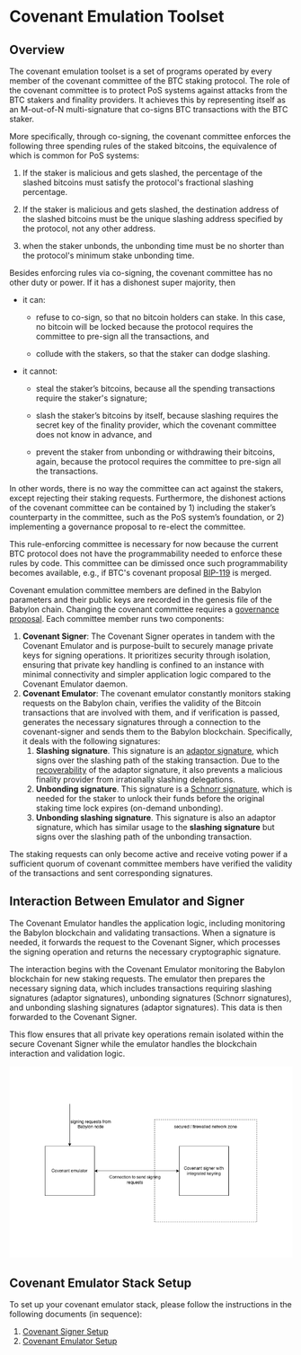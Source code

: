 # Covenant Emulation Toolset

## Overview

The covenant emulation toolset is a set of programs operated by every member of 
the covenant committee of the BTC staking protocol. The role of the covenant 
committee is to protect PoS systems against attacks from the BTC stakers and 
finality providers. It achieves this by representing itself as an M-out-of-N 
multi-signature that co-signs BTC transactions with the BTC staker.

More specifically, through co-signing, the covenant committee enforces the 
following three spending rules of the staked bitcoins, the equivalence of 
which is common for PoS systems:

1. If the staker is malicious and gets slashed, the percentage of the slashed
bitcoins must satisfy the protocol's fractional slashing percentage.

2. If the staker is malicious and gets slashed, the destination address of the 
slashed bitcoins must be the unique slashing address specified by the 
protocol, not any other address.

3. when the staker unbonds, the unbonding time must be no shorter than the 
protocol's minimum stake unbonding time.

Besides enforcing rules via co-signing, the covenant committee has no other 
duty or power. If it has a dishonest super majority, then

* it can:

  * refuse to co-sign, so that no bitcoin holders can stake. In this case, 
    no bitcoin will be locked because the protocol requires the committee to 
    pre-sign all the transactions, and

  * collude with the stakers, so that the staker can dodge slashing.

* it cannot:
 
  * steal the staker’s bitcoins, because all the spending transactions
    require the staker's signature;
  
  * slash the staker’s bitcoins by itself, because slashing requires the 
    secret key of the finality provider, which the covenant committee does 
    not know in advance, and
   
  * prevent the staker from unbonding or withdrawing their bitcoins, again,
    because the protocol requires the committee to pre-sign all the transactions.

In other words, there is no way the committee can act against the stakers, 
except rejecting their staking requests. Furthermore, the dishonest actions 
of the covenant committee can be contained by 1) including the staker’s 
counterparty in the committee, such as the PoS system’s foundation, or 2) 
implementing a governance proposal to re-elect the committee.

This rule-enforcing committee is necessary for now because the current BTC 
protocol does not have the programmability needed to enforce these rules by 
code. This committee can be dimissed once such programmability becomes 
available, e.g., if BTC's covenant proposal [BIP-119](https://github.com/bitcoin/bips/blob/master/bip-0119.mediawiki)
is merged.

Covenant emulation committee members are defined in the Babylon parameters and 
their public keys are recorded in the genesis file of the Babylon chain. 
Changing the covenant committee requires a 
[governance proposal](https://docs.cosmos.network/v0.50/build/modules/gov). 
Each committee member runs two components:

1. **Covenant Signer**: The Covenant Signer operates in tandem with the Covenant Emulator and
   is purpose-built to securely manage private keys for signing operations.
   It prioritizes security through isolation,
   ensuring that private key handling is confined to an instance with
   minimal connectivity and simpler application logic compared to the
   Covenant Emulator daemon.
2. **Covenant Emulator**: The covenant emulator constantly monitors staking
   requests on the Babylon chain, verifies the validity of the
   Bitcoin transactions that are involved with them,
   and if verification is passed,
   generates the necessary signatures through a connection to the
   covenant-signer and sends them to the Babylon blockchain. Specifically,
   it deals with the following signatures:
   1. **Slashing signature**. This signature is an [adaptor signature](https://bitcoinops.org/en/topics/adaptor-signatures/),
      which signs over the slashing path of the staking transaction. Due to the
      [recoverability](https://github.com/LLFourn/one-time-VES/blob/master/main.pdf)
      of the adaptor signature, it also prevents a malicious finality provider from
      irrationally slashing delegations.
   2. **Unbonding signature**. This signature is a [Schnorr signature](https://en.wikipedia.org/wiki/Schnorr_signature),
      which is needed for the staker to unlock their funds before the original
      staking time lock expires (on-demand unbonding).
   3. **Unbonding slashing signature**. This signature is also an adaptor
      signature, which has similar usage to the **slashing signature** but signs over
      the slashing path of the unbonding transaction.

The staking requests can only become active and receive voting power if a 
sufficient quorum of covenant committee members have verified the validity 
of the transactions and sent corresponding signatures.

## Interaction Between Emulator and Signer

The Covenant Emulator handles the application logic, including monitoring the 
Babylon blockchain and validating transactions. When a signature is needed, it 
forwards the request to the Covenant Signer, which processes the signing operation 
and returns the necessary cryptographic signature.

The interaction begins with the Covenant Emulator monitoring the Babylon 
blockchain for new staking requests. The emulator then prepares the necessary 
signing data, which includes transactions requiring slashing signatures 
(adaptor signatures), unbonding signatures (Schnorr signatures), and 
unbonding slashing signatures (adaptor signatures). This data is then forwarded 
to the Covenant Signer.

This flow ensures that all private key operations remain isolated within the 
secure Covenant Signer while the emulator handles the blockchain interaction 
and validation logic.

![Covenant Architecture](./static/covenant.png)

## Covenant Emulator Stack Setup
To set up your covenant emulator stack,
please follow the instructions in the following documents
(in sequence):
1. [Covenant Signer Setup](./docs/covenant-signer-setup.md)
2. [Covenant Emulator Setup](./docs/covenant-emulator-setup.md)
